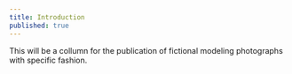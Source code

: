 ```yaml
---
title: Introduction
published: true
---
```

This will be a collumn for the publication of fictional modeling photographs with specific fashion.
